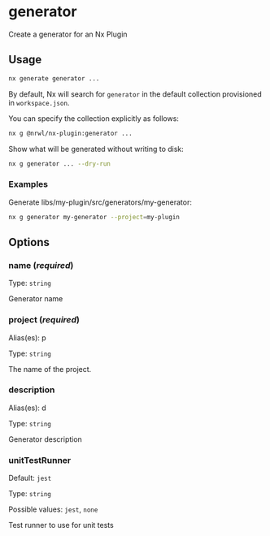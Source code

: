 # generator

Create a generator for an Nx Plugin

## Usage

```bash
nx generate generator ...
```

By default, Nx will search for `generator` in the default collection provisioned in `workspace.json`.

You can specify the collection explicitly as follows:

```bash
nx g @nrwl/nx-plugin:generator ...
```

Show what will be generated without writing to disk:

```bash
nx g generator ... --dry-run
```

### Examples

Generate libs/my-plugin/src/generators/my-generator:

```bash
nx g generator my-generator --project=my-plugin
```

## Options

### name (_**required**_)

Type: `string`

Generator name

### project (_**required**_)

Alias(es): p

Type: `string`

The name of the project.

### description

Alias(es): d

Type: `string`

Generator description

### unitTestRunner

Default: `jest`

Type: `string`

Possible values: `jest`, `none`

Test runner to use for unit tests

